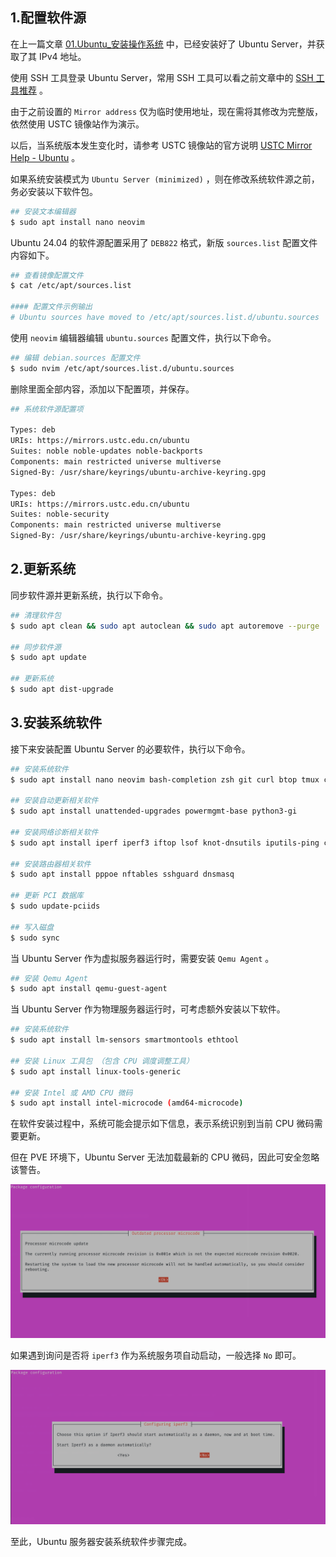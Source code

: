 ## 1.配置软件源

在上一篇文章 [01.Ubuntu_安装操作系统](./01.Ubuntu_安装操作系统.md) 中，已经安装好了 Ubuntu Server，并获取了其 IPv4 地址。  

使用 SSH 工具登录 Ubuntu Server，常用 SSH 工具可以看之前文章中的 [SSH 工具推荐](https://gitee.com/callmer/pve_toss_notes/blob/master/01.PVE系统安装.md) 。  

由于之前设置的 `Mirror address` 仅为临时使用地址，现在需将其修改为完整版，依然使用 USTC 镜像站作为演示。  

以后，当系统版本发生变化时，请参考 USTC 镜像站的官方说明 [USTC Mirror Help - Ubuntu](https://mirrors.ustc.edu.cn/help/ubuntu.html) 。  

如果系统安装模式为 `Ubuntu Server (minimized)` ，则在修改系统软件源之前，务必安装以下软件包。  

```bash
## 安装文本编辑器
$ sudo apt install nano neovim
```

Ubuntu 24.04 的软件源配置采用了 `DEB822` 格式，新版 `sources.list` 配置文件内容如下。  

```bash
## 查看镜像配置文件
$ cat /etc/apt/sources.list

#### 配置文件示例输出
# Ubuntu sources have moved to /etc/apt/sources.list.d/ubuntu.sources
```

使用 `neovim` 编辑器编辑 `ubuntu.sources` 配置文件，执行以下命令。  

```bash
## 编辑 debian.sources 配置文件
$ sudo nvim /etc/apt/sources.list.d/ubuntu.sources
```

删除里面全部内容，添加以下配置项，并保存。  

```bash
## 系统软件源配置项

Types: deb
URIs: https://mirrors.ustc.edu.cn/ubuntu
Suites: noble noble-updates noble-backports
Components: main restricted universe multiverse
Signed-By: /usr/share/keyrings/ubuntu-archive-keyring.gpg

Types: deb
URIs: https://mirrors.ustc.edu.cn/ubuntu
Suites: noble-security
Components: main restricted universe multiverse
Signed-By: /usr/share/keyrings/ubuntu-archive-keyring.gpg

```

## 2.更新系统

同步软件源并更新系统，执行以下命令。  

```bash
## 清理软件包
$ sudo apt clean && sudo apt autoclean && sudo apt autoremove --purge

## 同步软件源
$ sudo apt update

## 更新系统
$ sudo apt dist-upgrade
```

## 3.安装系统软件

接下来安装配置 Ubuntu Server 的必要软件，执行以下命令。  

```bash
## 安装系统软件
$ sudo apt install nano neovim bash-completion zsh git curl btop tmux cron whiptail

## 安装自动更新相关软件
$ sudo apt install unattended-upgrades powermgmt-base python3-gi

## 安装网络诊断相关软件
$ sudo apt install iperf iperf3 iftop lsof knot-dnsutils iputils-ping conntrack

## 安装路由器相关软件
$ sudo apt install pppoe nftables sshguard dnsmasq

## 更新 PCI 数据库
$ sudo update-pciids

## 写入磁盘
$ sudo sync
```

当 Ubuntu Server 作为虚拟服务器运行时，需要安装 `Qemu Agent` 。  

```bash
## 安装 Qemu Agent
$ sudo apt install qemu-guest-agent
```  

当 Ubuntu Server 作为物理服务器运行时，可考虑额外安装以下软件。  

```bash
## 安装系统软件
$ sudo apt install lm-sensors smartmontools ethtool

## 安装 Linux 工具包 （包含 CPU 调度调整工具）
$ sudo apt install linux-tools-generic

## 安装 Intel 或 AMD CPU 微码
$ sudo apt install intel-microcode (amd64-microcode)
```

在软件安装过程中，系统可能会提示如下信息，表示系统识别到当前 CPU 微码需要更新。  

但在 PVE 环境下，Ubuntu Server 无法加载最新的 CPU 微码，因此可安全忽略该警告。  

![CPU微码警告](img/p02/u_cpu_microcode_warning.png)

如果遇到询问是否将 `iperf3` 作为系统服务项自动启动，一般选择 `No` 即可。  

![iperf3服务化](img/p02/u_iperf3_deamon.png)

至此，Ubuntu 服务器安装系统软件步骤完成。  
